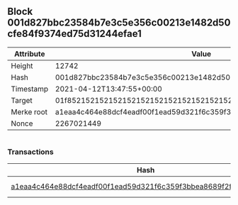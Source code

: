 ## Block 001d827bbc23584b7e3c5e356c00213e1482d50cfe84f9374ed75d31244efae1

Attribute | Value
--- | ---
Height | 12742
Hash | 001d827bbc23584b7e3c5e356c00213e1482d50cfe84f9374ed75d31244efae1
Timestamp | 2021-04-12T13:47:55+00:00
Target | 01f8521521521521521521521521521521521521521521521521521521521521
Merke root | a1eaa4c464e88dcf4eadf00f1ead59d321f6c359f3bbea8689f2fb32bbea6591
Nonce | 2267021449

```

```

### Transactions

Hash | Amount
--- | ---
[a1eaa4c464e88dcf4eadf00f1ead59d321f6c359f3bbea8689f2fb32bbea6591](a1eaa4c464e88dcf4eadf00f1ead59d321f6c359f3bbea8689f2fb32bbea6591.md) | 10.00000000 SKEPTI 
